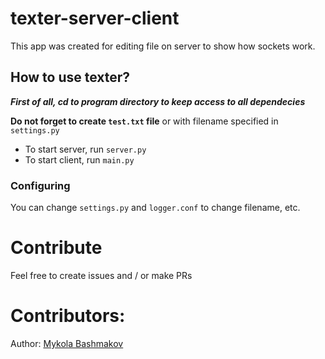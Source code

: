 # texter-server-client

This app was created for editing file on server to show how sockets work.

## How to use texter?

**_First of all, cd to program directory to keep access to all dependecies_**

**Do not forget to create `test.txt` file** or with filename specified in `settings.py` 
* To start server, run `server.py`
* To start client, run `main.py`

### Configuring
You can change `settings.py` and `logger.conf` to change filename, etc.
 
# Contribute
Feel free to create issues and / or make PRs

# Contributors:
Author: [Mykola Bashmakov](https://github.com/ITGrusha)
